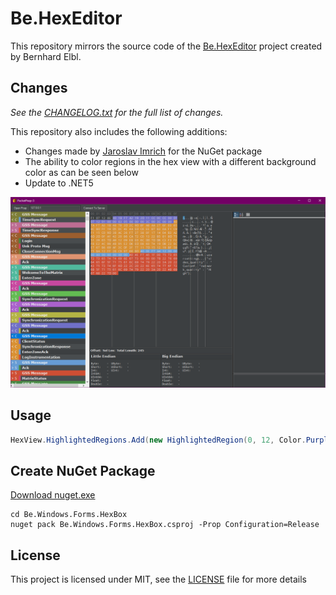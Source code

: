 # Be.HexEditor

This repository mirrors the source code of the [Be.HexEditor](http://sourceforge.net/projects/hexbox/) project created by Bernhard Elbl.

## Changes

_See the [CHANGELOG.txt](CHANGELOG.txt) for the full list of changes._

This repository also includes the following additions:

- Changes made by [Jaroslav Imrich](https://github.com/Pkcs11Admin/Be.HexEditor) for the NuGet package
- The ability to color regions in the hex view with a different background color as can be seen below
- Update to .NET5

![alt text](/Media/preview.png "Preview")

## Usage

```c#
HexView.HighlightedRegions.Add(new HighlightedRegion(0, 12, Color.Purple));
```

## Create NuGet Package

[Download nuget.exe](https://www.nuget.org/downloads)

```
cd Be.Windows.Forms.HexBox
nuget pack Be.Windows.Forms.HexBox.csproj -Prop Configuration=Release
```

## License

This project is licensed under MIT, see the [LICENSE](LICENSE.txt) file for more details
